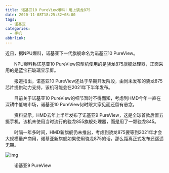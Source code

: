 ```yaml
---
title: 诺基亚10 PureView爆料：用上骁龙875
date: 2020-11-08T18:25:32+08:00
tags:
  - 诺基亚
categories:
  - 手机
abbrlink:
---
```


近日，据NPU爆料，诺基亚下一代旗舰命名为诺基亚10 PureView。

　　NPU爆料称诺基亚10 PureView原型机使用的是骁龙875旗舰处理器，正面采用的是蓝宝石玻璃显示屏。

　　报道指出，诺基亚10 PureView还处于早期开发阶段，由尚未发布的骁龙875芯片提供动力支持，该机可能会在2021年下半年发布。

　　目前关于诺基亚10 PureView的细节暂时不得而知，考虑到HMD今年一直在深耕中低端市场，诺基亚10 PureView何时跟大家见面还留有悬念。

　　资料显示，HMD去年上半年发布了诺基亚9 PureView，这是全球首款后置五摄手机，该机未使用当时流行的骁龙855旗舰处理器，而是用了一颗骁龙845。

　　时隔一年多时间，HMD新旗舰仍未推出，考虑到骁龙875要等到2021年才会大规模量产商用，诺基亚新旗舰如果使用骁龙875的话，那么距离正式发布还遥遥无期。

![img](https://cdn.jsdelivr.net/gh/yakeing/Documentation@main/Hexo/images/2f0e-kcieywa3527485.png)

　　诺基亚9 PureView